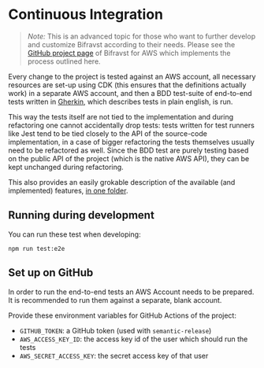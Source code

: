 # Continuous Integration

> _Note:_ This is an advanced topic for those who want to further develop and
> customize Bifravst according to their needs. Please see the
> [GitHub project page](https://github.com/bifravst/aws/) of Bifravst for AWS
> which implements the process outlined here.

Every change to the project is tested against an AWS account, all necessary
resources are set-up using CDK (this ensures that the definitions actually work)
in a separate AWS account, and then a BDD test-suite of end-to-end tests written
in [Gherkin](https://cucumber.io/docs/gherkin/), which describes tests in plain
english, is run.

This way the tests itself are not tied to the implementation and during
refactoring one cannot accidentally drop tests: tests written for test runners
like Jest tend to be tied closely to the API of the source-code implementation,
in a case of bigger refactoring the tests themselves usually need to be
refactored as well. Since the BDD test are purely testing based on the public
API of the project (which is the native AWS API), they can be kept unchanged
during refactoring.

This also provides an easily grokable description of the available (and
implemented) features,
[in one folder](https://github.com/bifravst/aws/tree/saga/features).

## Running during development

You can run these test when developing:

    npm run test:e2e

## Set up on GitHub

In order to run the end-to-end tests an AWS Account needs to be prepared. It is
recommended to run them against a separate, blank account.

Provide these environment variables for GitHub Actions of the project:

- `GITHUB_TOKEN`: a GitHub token (used with `semantic-release`)
- `AWS_ACCESS_KEY_ID`: the access key id of the user which should run the tests
- `AWS_SECRET_ACCESS_KEY`: the secret access key of that user

